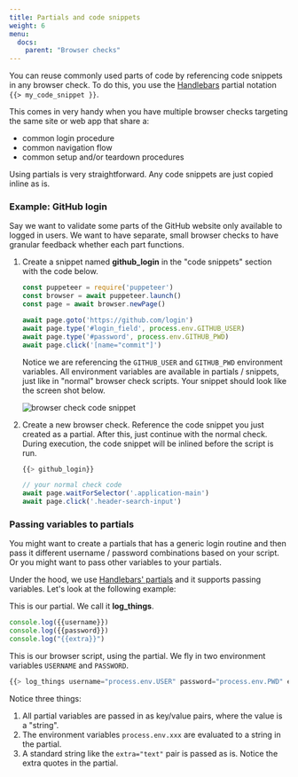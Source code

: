 ```yaml
---
title: Partials and code snippets
weight: 6
menu:
  docs:
    parent: "Browser checks"
---
```


You can reuse commonly used parts of code by referencing code snippets in any browser check. To do this, you use the 
[Handlebars](https://handlebarsjs.com/partials.html) partial notation `{{> my_code_snippet }}`.

This comes in very handy when you have multiple browser checks targeting the same site or web app that share a:
 
- common login procedure 
- common navigation flow
- common setup and/or teardown procedures

Using partials is very straightforward. Any code snippets are just copied inline as is.

### Example: GitHub login

Say we want to validate some parts of the GitHub website only available to logged in users. We want to have separate, small
browser checks to have granular feedback whether each part functions.  

1. Create a snippet named **github_login** in the "code snippets" section with the code below.

    ```javascript
    const puppeteer = require('puppeteer')     
    const browser = await puppeteer.launch()
    const page = await browser.newPage()
    
    await page.goto('https://github.com/login')
    await page.type('#login_field', process.env.GITHUB_USER)
    await page.type('#password', process.env.GITHUB_PWD)
    await page.click('[name="commit"]')
    ```

    Notice we are referencing the `GITHUB_USER` and `GITHUB_PWD` environment variables. All environment variables are available
    in partials / snippets, just like in "normal" browser check scripts. Your snippet should look like the screen shot below.

    ![browser check code snippet](/docs/images/browser-checks/code-snippet.png)

2. Create a new browser check. Reference the code snippet you just created as a partial. After this, just continue with the normal check.
During execution, the code snippet will be inlined before the script is run.

    ```javascript   
    {{> github_login}}
    
    // your normal check code
    await page.waitForSelector('.application-main')
    await page.click('.header-search-input')
    ```

### Passing variables to partials

You might want to create a partials that has a generic login routine and then pass it different username / password combinations
based on your script. Or you might want to pass other variables to your partials.

Under the hood, we use [Handlebars' partials](https://handlebarsjs.com/guide/partials.html#basic-partials) and it supports 
passing variables. Let's look at the following example:

This is our partial. We call it **log_things**.

```js
console.log({{username}})
console.log({{password}})
console.log("{{extra}}")
```

This is our browser script, using the partial. We fly in two environment variables `USERNAME` and `PASSWORD`.

```js
{{> log_things username="process.env.USER" password="process.env.PWD" extra="text" }}
```
Notice three things:
1. All partial variables are passed in as key/value pairs, where the value is a "string".
2. The environment variables `process.env.xxx` are evaluated to a string in the partial.
3. A standard string like the `extra="text"` pair is passed as is. Notice the extra quotes in the partial.

